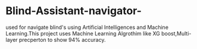 # Blind-Assistant-navigator-
used for navigate blind's using Artificial Intelligences and Machine Learning.This project uses Machine Learning Algrothim like XG boost,Multi-layer precperton to show 94% accuracy.
